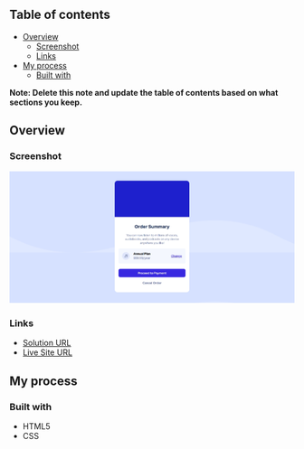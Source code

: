 ## Table of contents

- [Overview](#overview)
  - [Screenshot](#screenshot)
  - [Links](#links)
- [My process](#my-process)
  - [Built with](#built-with)

**Note: Delete this note and update the table of contents based on what sections you keep.**

## Overview

### Screenshot

![](./screenshot.png)


### Links

- [Solution URL](https://www.frontendmentor.io/solutions/order-summary-component-UTmLHpiVjR)
- [Live Site URL](https://louai111.github.io/Order-Summary/)

## My process

### Built with

- HTML5 
- CSS 


